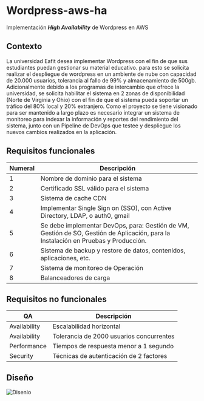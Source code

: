 # Wordpress-aws-ha
Implementación **_High Availability_** de Wordpress en AWS

## Contexto

La universidad Eafit desea implementar Wordpress con el fin de que sus estudiantes puedan gestionar su material educativo. para esto se solicita realizar el despliegue de wordpress en un ambiente de nube con capacidad de 20.000 usuarios, tolerancia al fallo de 99% y almacenamiento de 500gb.
Adicionalmente debido a los programas de intercambio que ofrece la universidad, se solicita habilitar el sistema en 2 zonas de disponibilidad (Norte de Virginia y Ohio) con el fin de que el sistema pueda soportar un tráfico del 80% local y 20% extranjero.
Como el proyecto se tiene visionado para ser mantenido a largo plazo es necesario integrar un sistema de monitoreo para indexar la información y reportes del rendimiento del sistema, junto con un Pipeline de DevOps que testee y despliegue los nuevos cambios realizados en la aplicación.


## Requisitos funcionales

| Numeral | Descripción |
| --- | --- |
| 1 | Nombre de dominio para el sistema |
| 2 | Certificado SSL válido para el sistema |
| 3 | Sistema de cache CDN |
| 4 | Implementar Single Sign on (SSO), con Active Directory, LDAP, o auth0, gmail |
| 5 | Se debe implementar DevOps, para: Gestión de VM, Gestión de SO, Gestión de Aplicación, para la Instalación en Pruebas y Producción. |
| 6 | Sistema de backup y restore de datos, contenidos, aplicaciones, etc. |
| 7 | Sistema de monitoreo de Operación |
| 8 | Balanceadores de carga |

## Requisitos no funcionales

| QA | Descripción |
| --- | --- |
| Availability | Escalabilidad horizontal |
| Availability | Tolerancia de 2000 usuarios concurrentes |
| Performance | Tiempos de respuesta menor a 1 segundo |
| Security | Técnicas de autenticación de 2 factores |

## Diseño
![Disenio](https://github.com/Mateo-RH/wordpress-aws-ha/blob/master/Imagenes/Dise%C3%B1o/Wordpress.png) 
